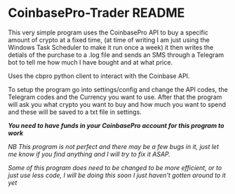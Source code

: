 # CoinbasePro-Trader README

This very simple program uses the CoinbasePro API to buy a specific amount of crypto at a fixed time, (at time of 
writing I am just using the Windows Task Scheduler to make it run once a week) it then writes the detials of the 
purchase to a .log file and sends an SMS through a Telegram bot to tell me how much I have bought and at what
price.

Uses the cbpro python client to interact with the Coinbase API.

To setup the program go into settings/config and change the API codes, the Telegram codes and the Currency you want to use.
After that the program will ask you what crypto you want to buy and how much you want to spend and these will be saved to a txt file in settings.

***You need to have funds in your CoinbasePro account for this program to work***

*NB This program is not perfect and there may be a few bugs in it, just let me know if you find anything and
I will try to fix it ASAP.*

*Some of this program does need to be changed to be more efficient, or to just use less code, I will be doing 
this soon I just haven't gotten around to it yet*
